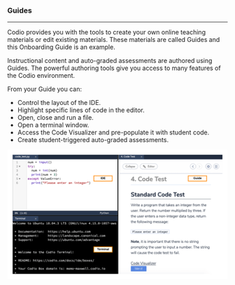 

### Guides
---
Codio provides you with the tools to create your own online teaching materials or edit existing materials. These materials are called Guides and this Onboarding Guide is an example. 

Instructional content and auto-graded assessments are authored using Guides. The powerful authoring tools give you access to many features of the Codio environment. 

From your Guide you can:

- Control the layout of the IDE.
- Highlight specific lines of code in the editor.
- Open, close and run a file.
- Open a terminal window.
- Access the Code Visualizer and pre-populate it with student code.
- Create student-triggered auto-graded assessments.
   
![Python code editor on top left showing input-validation program, terminal window on bottom left, and Guide on right.](.guides/img/terminalguideide.png)